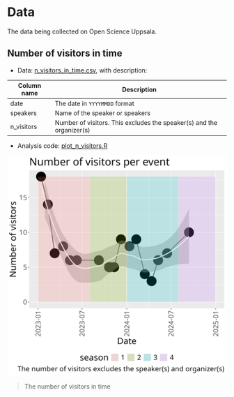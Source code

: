 # Data

The data being collected on Open Science Uppsala.

## Number of visitors in time

- Data: [n_visitors_in_time.csv](n_visitors_in_time.csv), with description:

Column name|Description
-----------|---------------------------------------------------------------------
date       |The date in `YYYYMMDD` format
speakers   |Name of the speaker or speakers
n_visitors |Number of visitors. This excludes the speaker(s) and the organizer(s)

- Analysis code: [plot_n_visitors.R](plot_n_visitors.R)

![Number of visitors in time](n_visitors_in_time.png)

> The number of visitors in time
